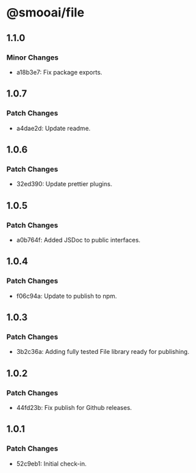 # @smooai/file

## 1.1.0

### Minor Changes

- a18b3e7: Fix package exports.

## 1.0.7

### Patch Changes

- a4dae2d: Update readme.

## 1.0.6

### Patch Changes

- 32ed390: Update prettier plugins.

## 1.0.5

### Patch Changes

- a0b764f: Added JSDoc to public interfaces.

## 1.0.4

### Patch Changes

- f06c94a: Update to publish to npm.

## 1.0.3

### Patch Changes

- 3b2c36a: Adding fully tested File library ready for publishing.

## 1.0.2

### Patch Changes

- 44fd23b: Fix publish for Github releases.

## 1.0.1

### Patch Changes

- 52c9eb1: Initial check-in.
